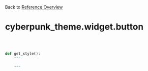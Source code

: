 
Back to [Reference Overview](https://github.com/pyrustic/cyberpunk-theme/blob/master/docs/reference/README.md)

# cyberpunk\_theme.widget.button



<br>


```python

def get_style():
    """
    
    """

```

